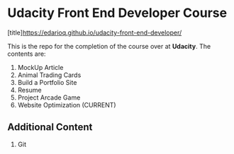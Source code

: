 # Udacity Front End Developer Course

[title]https://edarioq.github.io/udacity-front-end-developer/

This is the repo for the completion of the course over at **Udacity**. The contents are:

1. MockUp Article
2. Animal Trading Cards
3. Build a Portfolio Site
4. Resume
5. Project Arcade Game
6. Website Optimization (CURRENT)

## Additional Content

1. Git
